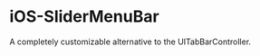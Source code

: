 iOS-SliderMenuBar
=================

A completely customizable alternative to the UITabBarController.
